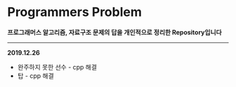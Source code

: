 # Programmers Problem


**프로그래머스 알고리즘, 자료구조 문제의 답을 개인적으로 정리한 Repository입니다**

---

**2019.12.26**
 * 완주하지 못한 선수 - cpp 해결
 * 탑 - cpp 해결



